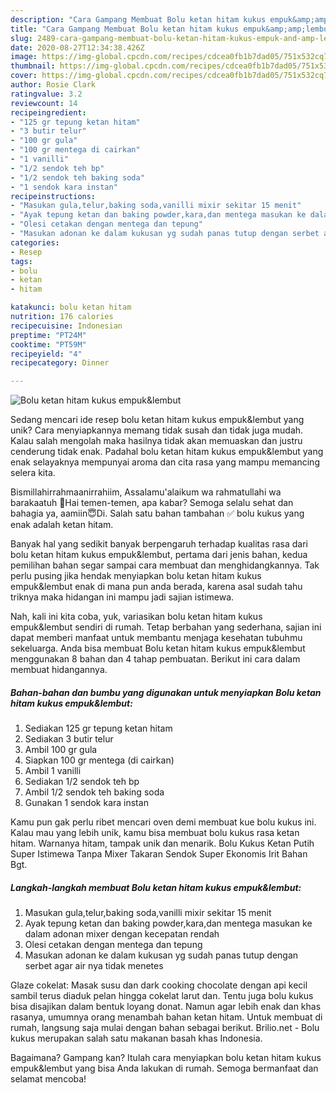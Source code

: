 ```yaml
---
description: "Cara Gampang Membuat Bolu ketan hitam kukus empuk&amp;amp;lembut, Sempurna"
title: "Cara Gampang Membuat Bolu ketan hitam kukus empuk&amp;amp;lembut, Sempurna"
slug: 2489-cara-gampang-membuat-bolu-ketan-hitam-kukus-empuk-and-amp-lembut-sempurna
date: 2020-08-27T12:34:38.426Z
image: https://img-global.cpcdn.com/recipes/cdcea0fb1b7dad05/751x532cq70/bolu-ketan-hitam-kukus-empuklembut-foto-resep-utama.jpg
thumbnail: https://img-global.cpcdn.com/recipes/cdcea0fb1b7dad05/751x532cq70/bolu-ketan-hitam-kukus-empuklembut-foto-resep-utama.jpg
cover: https://img-global.cpcdn.com/recipes/cdcea0fb1b7dad05/751x532cq70/bolu-ketan-hitam-kukus-empuklembut-foto-resep-utama.jpg
author: Rosie Clark
ratingvalue: 3.2
reviewcount: 14
recipeingredient:
- "125 gr tepung ketan hitam"
- "3 butir telur"
- "100 gr gula"
- "100 gr mentega di cairkan"
- "1 vanilli"
- "1/2 sendok teh bp"
- "1/2 sendok teh baking soda"
- "1 sendok kara instan"
recipeinstructions:
- "Masukan gula,telur,baking soda,vanilli mixir sekitar 15 menit"
- "Ayak tepung ketan dan baking powder,kara,dan mentega masukan ke dalam adonan mixer dengan kecepatan rendah"
- "Olesi cetakan dengan mentega dan tepung"
- "Masukan adonan ke dalam kukusan yg sudah panas tutup dengan serbet agar air nya tidak menetes"
categories:
- Resep
tags:
- bolu
- ketan
- hitam

katakunci: bolu ketan hitam 
nutrition: 176 calories
recipecuisine: Indonesian
preptime: "PT24M"
cooktime: "PT59M"
recipeyield: "4"
recipecategory: Dinner

---
```



![Bolu ketan hitam kukus empuk&amp;lembut](https://img-global.cpcdn.com/recipes/cdcea0fb1b7dad05/751x532cq70/bolu-ketan-hitam-kukus-empuklembut-foto-resep-utama.jpg)

Sedang mencari ide resep bolu ketan hitam kukus empuk&amp;lembut yang unik? Cara menyiapkannya memang tidak susah dan tidak juga mudah. Kalau salah mengolah maka hasilnya tidak akan memuaskan dan justru cenderung tidak enak. Padahal bolu ketan hitam kukus empuk&amp;lembut yang enak selayaknya mempunyai aroma dan cita rasa yang mampu memancing selera kita.

Bismillahirrahmaanirrahiim, Assalamu&#39;alaikum wa rahmatullahi wa barakaatuh 🙏Hai temen-temen, apa kabar? Semoga selalu sehat dan bahagia ya, aamiin😇Di. Salah satu bahan tambahan ✅ bolu kukus yang enak adalah ketan hitam.

Banyak hal yang sedikit banyak berpengaruh terhadap kualitas rasa dari bolu ketan hitam kukus empuk&amp;lembut, pertama dari jenis bahan, kedua pemilihan bahan segar sampai cara membuat dan menghidangkannya. Tak perlu pusing jika hendak menyiapkan bolu ketan hitam kukus empuk&amp;lembut enak di mana pun anda berada, karena asal sudah tahu triknya maka hidangan ini mampu jadi sajian istimewa.


Nah, kali ini kita coba, yuk, variasikan bolu ketan hitam kukus empuk&amp;lembut sendiri di rumah. Tetap berbahan yang sederhana, sajian ini dapat memberi manfaat untuk membantu menjaga kesehatan tubuhmu sekeluarga. Anda bisa membuat Bolu ketan hitam kukus empuk&amp;lembut menggunakan 8 bahan dan 4 tahap pembuatan. Berikut ini cara dalam membuat hidangannya.

<!--inarticleads1-->

##### Bahan-bahan dan bumbu yang digunakan untuk menyiapkan Bolu ketan hitam kukus empuk&amp;lembut:

1. Sediakan 125 gr tepung ketan hitam
1. Sediakan 3 butir telur
1. Ambil 100 gr gula
1. Siapkan 100 gr mentega (di cairkan)
1. Ambil 1 vanilli
1. Sediakan 1/2 sendok teh bp
1. Ambil 1/2 sendok teh baking soda
1. Gunakan 1 sendok kara instan


Kamu pun gak perlu ribet mencari oven demi membuat kue bolu kukus ini. Kalau mau yang lebih unik, kamu bisa membuat bolu kukus rasa ketan hitam. Warnanya hitam, tampak unik dan menarik. Bolu Kukus Ketan Putih Super Istimewa Tanpa Mixer Takaran Sendok Super Ekonomis Irit Bahan Bgt. 

<!--inarticleads2-->

##### Langkah-langkah membuat Bolu ketan hitam kukus empuk&amp;lembut:

1. Masukan gula,telur,baking soda,vanilli mixir sekitar 15 menit
1. Ayak tepung ketan dan baking powder,kara,dan mentega masukan ke dalam adonan mixer dengan kecepatan rendah
1. Olesi cetakan dengan mentega dan tepung
1. Masukan adonan ke dalam kukusan yg sudah panas tutup dengan serbet agar air nya tidak menetes


Glaze cokelat: Masak susu dan dark cooking chocolate dengan api kecil sambil terus diaduk pelan hingga cokelat larut dan. Tentu juga bolu kukus bisa disajikan dalam bentuk loyang donat. Namun agar lebih enak dan khas rasanya, umumnya orang menambah bahan ketan hitam. Untuk membuat di rumah, langsung saja mulai dengan bahan sebagai berikut. Brilio.net - Bolu kukus merupakan salah satu makanan basah khas Indonesia. 

Bagaimana? Gampang kan? Itulah cara menyiapkan bolu ketan hitam kukus empuk&amp;lembut yang bisa Anda lakukan di rumah. Semoga bermanfaat dan selamat mencoba!
